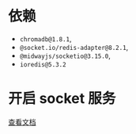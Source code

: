 # 依赖

- `chromadb@1.8.1`,
- `@socket.io/redis-adapter@8.2.1`,
- `@midwayjs/socketio@3.15.0`,
- `ioredis@5.3.2`

# 开启 socket 服务

[查看文档](https://cool-js.com/admin/node/core/socket.html)
